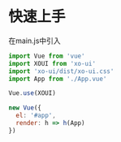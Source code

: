 # 快速上手

在main.js中引入

```JavaScript
import Vue from 'vue'
import XOUI from 'xo-ui'
import 'xo-ui/dist/xo-ui.css'
import App from './App.vue'

Vue.use(XOUI)

new Vue({
  el: '#app',
  render: h => h(App)
})
```